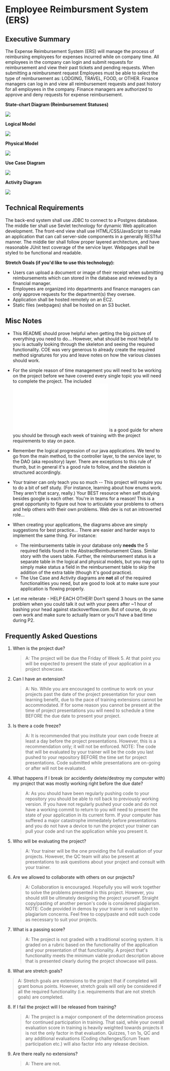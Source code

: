 # Employee Reimbursment System (ERS)

## Executive Summary
The Expense Reimbursement System (ERS) will manage the process of reimbursing employees for expenses incurred while on company time. All employees in the company can login and submit requests for reimbursement and view their past tickets and pending requests. When submitting a reimbursment request Employees must be able to select the type of reimbursement as: LODGING, TRAVEL, FOOD, or OTHER. Finance managers can log in and view all reimbursement requests and past history for all employees in the company. Finance managers are authorized to approve and deny requests for expense reimbursement.

**State-chart Diagram (Reimbursement Statuses)** 

![](./imgs/state-chart.jpg)


**Logical Model**

![](./imgs/logical.jpg)

**Physical Model**

![](./imgs/physical.jpg)

**Use Case Diagram**

![](./imgs/use-case.jpg)

**Activity Diagram**

![](./imgs/activity.jpg)

## Technical Requirements

The back-end system shall use JDBC to connect to a Postgres database. The middle tier shall use Sevlet technology for dynamic Web application development. The front-end view shall use HTML/CSS/JavaScript to make an application that can call server-side components in a generally RESTful manner. The middle tier shall follow proper layered architecture, and have reasonable JUnit test coverage of the service layer. Webpages shall be styled to be functional and readable. 

**Stretch Goals (if you'd like to use this technology):**

* Users can upload a document or image of their receipt when submitting reimbursements which can stored in the database and reviewed by a financial manager.
* Employees are organized into departments and finance managers can only approve requests for the department(s) they oversee. 
* Application shall be hosted remotely on an EC2.
* Static files (webpages) shall be hosted on an S3 bucket.


## Misc Notes

* This README should prove helpful when getting the big picture of everything you need to do... However, what should be most helpful to you is actually looking through the skeleton and seeing the required functionality. COE was very generous to already create the required method signatures for you and leave notes on how the various classes should work.

* For the simple reason of time management you will need to be working on the project before we have covered every single topic you will need to complete the project. The included ![milestones.md](./milestones.md) is a good guide for where you should be through each week of training with the project requirements to stay on pace. 

* Remember the logical progression of our java applications. We tend to go from the main method, to the controller layer, to the service layer, to the DAO (aka repository) layer. There are exceptions to this rule of thumb, but in general it's a good rule to follow, and the skeleton is structured accordingly. 


* Your trainer can only teach you so much -- This project will require you to do a bit of self study. (For instance, learning about how enums work. They aren't that scary, really.) Your BEST resource when self studying besides google is each other. You're in teams for a reason! This is a great opportunity to figure out how to articulate your problems to others and help others with their own problems. Web dev is not an introverted role...

* When creating your applications, the diagrams above are simply suggestions for best practice... There are easier and harder ways to implement the same thing. For instance: 
    * The reimbursements table in your database only **needs** the 5 required fields found in the AbstractReimbursement Class. Similar story with the users table. Further, the reimbursement status is a separate table in the logical and physical models, but you may opt to simply make status a field in the reimbursement table to skip the addition of the extra table (though it's good practice).
    * The Use Case and Activity diagrams are **not** all of the required functionalities you need, but are good to look at to make sure your application is flowing properly. 


* Let me reiterate - HELP EACH OTHER! Don't spend 3 hours on the same problem when you could talk it out with your peers after ~1 hour of bashing your head against stackoverflow.com. But of course, do you own work and make sure to actually learn or you'll have a bad time during P2. 

## Frequently Asked Questions

1. When is the project due? 

    >A: The project will be due the Friday of Week 5. At that point you will be expected to present the state of your application in a project showcase. 

2. Can I have an extension? 
    >A: No. While you are encouraged to continue to work on your projects past the date of the project presentation for your own learning benefit, due to the pace of training extensions cannot be accommodated. If for some reason you cannot be present at the time of project presentations you will need to schedule a time BEFORE the due date to present your project. 

3. Is there a code freeze? 
    >A: It is recommended that you institute your own code freeze at least a day before the project presentations. However, this is a recommendation only; it will not be enforced. NOTE: The code that will be evaluated by your trainer will be the code you last pushed to your repository BEFORE the time set for project presentations. Code submitted while presentations are on-going or after will not be evaluated. 

4. What happens if I break (or accidently delete/destroy my computer with) my project that was mostly working right before the due date? 
    >A: As you should have been regularly pushing code to your repository you should be able to roll back to previously working version. If you have not regularly pushed your code and do not have a working commit to return to you will need to present the state of your application in its current form. If your computer has suffered a major catastrophe immedately before presentations and you do not have a device to run the project your trainer can pull your code and run the application while you present it.  

5. Who will be evaluating the project? 
    >A: Your trainer will be the one providing the full evaluation of your projects. However, the QC team will also be present at presentations to ask questions about your project and consult with your trainer. 

6. Are we allowed to collaborate with others on our projects? 
    >A: Collaboration is encouraged. Hopefully you will work together to solve the problems presented in this project. However, you should still be ultimately designing the project yourself. Straight copy/pasting of another person's code is considered plagiarism. NOTE: Code provided in demos by your trainer is not subject to plagiarism concerns. Feel free to copy/paste and edit such code as necessary to suit your projects. 

7. What is a passing score? 
    >A: The project is not graded with a traditional scoring system. It is graded on a rubric based on the functionality of the application and your presentation of that functionality. A project that's functionality meets the minimum viable product description above that is presented clearly during the project showcase will pass. 

8. What are stretch goals?
  >A: Stretch goals are extensions to the project that if completed will grant bonus points. However, stretch goals will only be considered if all the required functionality (i.e. requirements that are not stretch goals) are completed. 

8. If I fail the project will I be released from training?  
    >A: The project is a major component of the determination process for continued participation in training. That said, while your overall evaluation score in training is heavily weighted towards projects it is not the only factor in that evaluation. Quizzes, 1 on 1s, QC and any additional evaluations (Coding challenges/Scrum Team participation etc.) will also factor into any release decision. 

9. Are there really no extensions? 
    >A: There are not.
